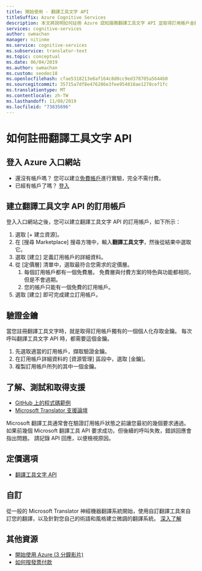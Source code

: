 ```yaml
---
title: 開始使用 - 翻譯工具文字 API
titleSuffix: Azure Cognitive Services
description: 本文將說明如何註冊 Azure 認知服務翻譯工具文字 API 並取得訂用帳戶金鑰。
services: cognitive-services
author: swmachan
manager: nitinme
ms.service: cognitive-services
ms.subservice: translator-text
ms.topic: conceptual
ms.date: 06/04/2019
ms.author: swmachan
ms.custom: seodec18
ms.openlocfilehash: cfae5318213e8af164c8d0cc9ed378705a5644b0
ms.sourcegitcommit: 35715a7df8e476286e3fee954818ae1278cef1fc
ms.translationtype: MT
ms.contentlocale: zh-TW
ms.lasthandoff: 11/08/2019
ms.locfileid: "73835696"
---
```

# <a name="how-to-sign-up-for-the-translator-text-api"></a>如何註冊翻譯工具文字 API

## <a name="sign-in-to-the-azure-portal"></a>登入 Azure 入口網站

- 還沒有帳戶嗎？ 您可以建立[免費帳戶](https://azure.microsoft.com/free/)進行實驗，完全不需付費。
- 已經有帳戶了嗎？ [登入](https://ms.portal.azure.com/)

## <a name="create-a-subscription-to-the-translator-text-api"></a>建立翻譯工具文字 API 的訂用帳戶

登入入口網站之後，您可以建立翻譯工具文字 API 的訂用帳戶，如下所示：

1. 選取 [+ 建立資源]。
1. 在 [搜尋 Marketplace] 搜尋方塊中，輸入**翻譯工具文字**，然後從結果中選取它。
1. 選取 [建立] 定義訂用帳戶的詳細資料。
1. 從 [定價層] 清單中，選取最符合您需求的定價層。
    1. 每個訂用帳戶都有一個免費層。 免費層與付費方案的特色與功能都相同，但是不會過期。
    1. 您的帳戶只能有一個免費的訂用帳戶。
1. 選取 [建立] 即可完成建立訂用帳戶。

## <a name="authentication-key"></a>驗證金鑰

當您註冊翻譯工具文字時，就是取得訂用帳戶獨有的一個個人化存取金鑰。 每次呼叫翻譯工具文字 API 時，都需要這個金鑰。

1. 先選取適當的訂用帳戶，擷取驗證金鑰。
1. 在訂用帳戶詳細資料的 [資源管理] 區段中，選取 [金鑰]。
1. 複製訂用帳戶所列的其中一個金鑰。

## <a name="learn-test-and-get-support"></a>了解、測試和取得支援

- [GitHub 上的程式碼範例](https://github.com/MicrosoftTranslator)
- [Microsoft Translator 支援論壇](https://www.aka.ms/TranslatorForum)

Microsoft 翻譯工具通常會在驗證訂用帳戶狀態之前讓您最初的幾個要求通過。 如果前幾個 Microsoft 翻譯工具 API 要求成功，但後續的呼叫失敗，錯誤回應會指出問題。 請記錄 API 回應，以便檢視原因。

## <a name="pricing-options"></a>定價選項

- [翻譯工具文字 API](https://azure.microsoft.com/pricing/details/cognitive-services/translator-text-api/)

## <a name="customization"></a>自訂

從一般的 Microsoft Translator 神經機器翻譯系統開始，使用自訂翻譯工具來自訂您的翻譯，以及針對您自己的術語和風格建立微調的翻譯系統。 [深入了解](customization.md)

## <a name="additional-resources"></a>其他資源

- [開始使用 Azure (3 分鐘影片)](https://azure.microsoft.com/get-started/?b=16.24)
- [如何按發票付款](https://azure.microsoft.com/pricing/invoicing/)
